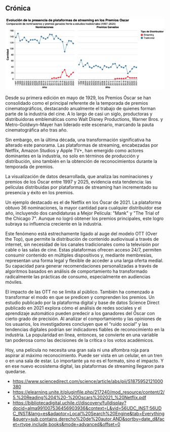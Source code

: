 ## Crónica

![Visualización de streaming vs tradicional](vis_01.jpg)

Desde su primera edición en mayo de 1929, los Premios Óscar se han consolidado como el principal referente de la temporada de premios cinematográficos, destacando anualmente el trabajo de quienes forman parte de la industria del cine. A lo largo de casi un siglo, productoras y distribuidoras emblemáticas como Walt Disney Productions, Warner Bros. y Metro-Goldwyn-Mayer han liderado este escenario, marcando la pauta cinematográfica año tras año.

Sin embargo, en la última década, una transformación significativa ha alterado este panorama. Las plataformas de streaming, encabezadas por Netflix, Amazon Studios y Apple TV+, han emergido como actores dominantes en la industria, no solo en términos de producción y distribución, sino también en la obtención de reconocimientos durante la temporada de premios.

La visualización de datos desarrollada, que analiza las nominaciones y premios de los Óscar entre 1997 y 2025, evidencia esta tendencia: las películas distribuidas por plataformas de streaming han incrementado su presencia y éxito en los premios.

Un ejemplo destacado es el de Netflix en los Óscar de 2021. La plataforma obtuvo 36 nominaciones, la mayor cantidad para cualquier distribuidor ese año, incluyendo dos candidaturas a Mejor Película: "Mank" y "The Trial of the Chicago 7". Aunque no logró obtener los premios principales, este logro subraya su influencia creciente en la industria.

Este fenómeno está estrechamente ligado al auge del modelo OTT (Over the Top), que permite la distribución de contenido audiovisual a través de internet, sin necesidad de los canales tradicionales como la televisión por cable o las salas de cine. Estas plataformas ofrecen acceso 24/7, permiten consumir contenido en múltiples dispositivos y, mediante membresías, representan una forma legal y flexible de acceder a una larga oferta medial. Su capacidad para generar recomendaciones personalizadas a través de algoritmos basados en análisis de comportamiento ha transformado radicalmente las prácticas de consumo, especialmente en audiencias móviles.

El impacto de las OTT no se limita al público. También ha comenzado a transformar el modo en que se predicen y comprenden los premios. Un estudio publicado por la plataforma digital y base de datos Science Direct publicado en 2021 explora cómo el análisis de redes sociales y el aprendizaje automático pueden predecir a los ganadores del Óscar con cierto grado de precisión. Al analizar el comportamiento y las opiniones de los usuarios, los investigadores concluyen que el “ruido social” y las tendencias digitales podrían ser indicadores fiables de reconocimiento en la industria. La popularidad en línea, entonces, se convierte en una variable tan poderosa como las decisiones de la crítica o los votos académicos.

Hoy, una película no necesita una gran sala ni una alfombra roja para aspirar al máximo reconocimiento. Puede ser vista en un celular, en un tren o en una sala de estar. Lo importante ya no es el formato, sino el impacto. Y en ese nuevo ecosistema digital, las plataformas de streaming llegaron para quedarse.

+ https://www.sciencedirect.com/science/article/abs/pii/S1875952121000380
+ https://elearning.unite.it/pluginfile.php/217240/mod_resource/content/2/5.%20Reading%204%20-%20Oscars%202021_%20Netflix.pdf
+ https://bibliotecadigital.uchile.cl/discovery/fulldisplay?docid=alma991007536456903936&context=L&vid=56UDC_INST:56UDC_INST&lang=es&adaptor=Local%20Search%20Engine&tab=Everything&query=sub,contains,derecho%20de%20autor,AND&sortby=date_d&facet=rtype,include,books&mode=advanced&offset=0